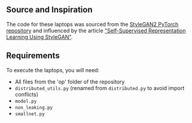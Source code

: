 
## Source and Inspiration

The code for these laptops was sourced from the [StyleGAN2 PyTorch repository](https://github.com/karray/stylegan2-pytorch/tree/master) and influenced by the article ["Self-Supervised Representation Learning Using StyleGAN"](https://medium.com/@karray/self-supervised-representation-learning-using-stylegan-11937c0a2ad0).

## Requirements

To execute the laptops, you will need:
- All files from the 'op' folder of the repository
- `distributed_utils.py` (renamed from `distributed.py` to avoid import conflicts)
- `model.py`
- `non_leaking.py`
- `smallnet.py`
